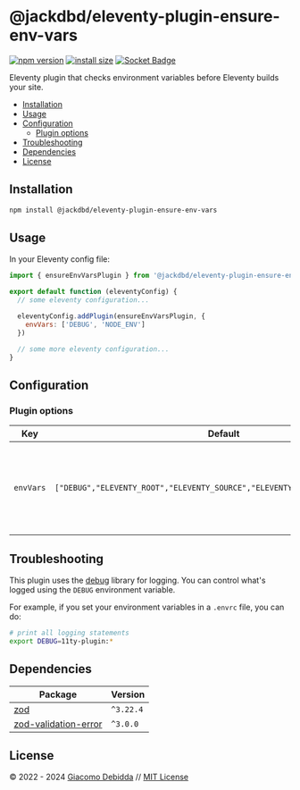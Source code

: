 # @jackdbd/eleventy-plugin-ensure-env-vars

[![npm version](https://badge.fury.io/js/@jackdbd%2Feleventy-plugin-ensure-env-vars.svg)](https://badge.fury.io/js/@jackdbd%2Feleventy-plugin-ensure-env-vars)
[![install size](https://packagephobia.com/badge?p=@jackdbd/eleventy-plugin-ensure-env-vars)](https://packagephobia.com/result?p=@jackdbd/eleventy-plugin-ensure-env-vars)
[![Socket Badge](https://socket.dev/api/badge/npm/package/@jackdbd/eleventy-plugin-ensure-env-vars)](https://socket.dev/npm/package/@jackdbd/eleventy-plugin-ensure-env-vars)

Eleventy plugin that checks environment variables before Eleventy builds your site.

- [Installation](#installation)
- [Usage](#usage)
- [Configuration](#configuration)
  - [Plugin options](#plugin-options)
- [Troubleshooting](#troubleshooting)
- [Dependencies](#dependencies)
- [License](#license)

## Installation

```sh
npm install @jackdbd/eleventy-plugin-ensure-env-vars
```

## Usage

In your Eleventy config file:

```js
import { ensureEnvVarsPlugin } from '@jackdbd/eleventy-plugin-ensure-env-vars'

export default function (eleventyConfig) {
  // some eleventy configuration...

  eleventyConfig.addPlugin(ensureEnvVarsPlugin, {
    envVars: ['DEBUG', 'NODE_ENV']
  })

  // some more eleventy configuration...
}
```

## Configuration

### Plugin options

| Key | Default | Description |
|---|---|---|
| `envVars` | `["DEBUG","ELEVENTY_ROOT","ELEVENTY_SOURCE","ELEVENTY_RUN_MODE","NODE_ENV"]` | Environment variables you want to be set when building your Eleventy site |

## Troubleshooting

This plugin uses the [debug](https://github.com/debug-js/debug) library for logging.
You can control what's logged using the `DEBUG` environment variable.

For example, if you set your environment variables in a `.envrc` file, you can do:

```sh
# print all logging statements
export DEBUG=11ty-plugin:*
```

## Dependencies

| Package | Version |
|---|---|
| [zod](https://www.npmjs.com/package/zod) | `^3.22.4` |
| [zod-validation-error](https://www.npmjs.com/package/zod-validation-error) | `^3.0.0` |

## License

&copy; 2022 - 2024 [Giacomo Debidda](https://www.giacomodebidda.com/) // [MIT License](https://spdx.org/licenses/MIT.html)
